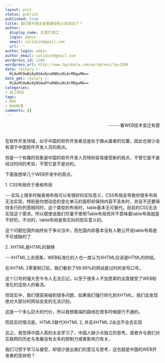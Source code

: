 ```yaml
---
layout: post
status: publish
published: true
title: 我们是不是太容易接受别人的观点了？
author:
  display_name: 北漂IT民工
  login: admin
  email: calidion@gmail.com
  url: ''
author_login: admin
author_email: calidion@gmail.com
wordpress_id: 1206
wordpress_url: http://www.3gcnbeta.com/wordpress/?p=1206
date: !binary |-
  MjAxMC0wNi0yNSAxNzo0NDozNiArMDgwMA==
date_gmt: !binary |-
  MjAxMC0wNi0yNSAwOTo0NDozNiArMDgwMA==
categories:
- 民工观点
tags:
- Web
- Web标准
comments: []
---
```

<p style="text-align: right;">------看WEB技术变迁有感</p><br />
在软件开发领域，似乎中国的软件开发者总是处于跟从属者的位置，因此也很少会有源于中国软件开发人员的观点。</p>
<p>但是一个有趣的现象是中国的软件开发人员特别容易接受新的观点，不管它是不是经过时间的考验，不管它是不是对的。</p>
<p>下面我想举几个WEB开发中的观点，</p>
<p>1. CSS布局优于表格布局</p>
<p>---实际上很多时候表格布局可以有很好的实际意义，CSS布局会导致你很多布局无法实现，特别是你想动态的变化单元的面积却保持内容不丢失时，并且不还要保持多行的列宽相同时，这个类型的布局时，table基本无可替代。目前的CSS无法实现这个需求。所以既使说我们尽量不使用Table布局但并不意味着table布局就是不好的，不对的，table布局是有实际的现实意义的。</p>
<p>这个问题在国外始终处于争论当中，而在国内却基本没有人敢公开说table布局是不可或缺的了</p>
<p>2. XHTML是HTML的替换</p>
<p>---XHTML上去很美，WEB标准化的人也一度认为XHTML应该是HTML的终结。</p>
<p>在XHTML 2草案制订前，我们看到了99.99%的网站是过时的宣布口号。</p>
<p>这个口号的强大至今令人无法忘记，以至于很多人不加思索的全盘接受了WEB标准化的这些人的看法。</p>
<p>但现实中，我们很容易碰到很多问题，如果我们强行转化到XHTML，我们会发现绝对大部分的网站会变的无法识别。</p>
<p>这是一个多么巨大的代价，所以我想极端的路线在很多时候是行不通的。</p>
<p>而现实的情况是，HTML5替代XHTML 2, 并且XHTML 2永远不会去实现</p>
<p>总之，我觉得中国人真的太会学习了，中国人缺少点独立的思考。或者许与我们对互联网的历史与发展没有太多的控制力或者影响力有关，</p>
<p>我们习惯于学习与接受，却很少提出我们的意见与思考，这也就是中国的WEB开发者的现状吧？</p>
